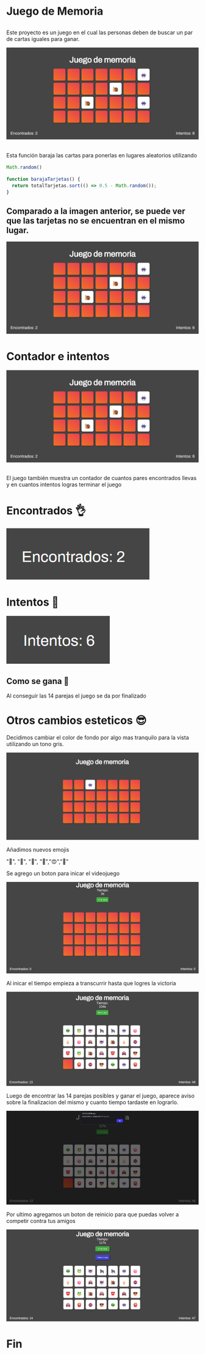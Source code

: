 # Juego de Memoria

##
Este proyecto es un juego en el cual las personas deben de buscar un par de cartas iguales para ganar.

![alt text](image-2.png)

##
Esta función baraja las cartas para ponerlas en lugares aleatorios utilizando 
``` Javascript
Math.random()
```

``` Javascript
function barajaTarjetas() {
  return totalTarjetas.sort(() => 0.5 - Math.random());
}
```

## Comparado a la imagen anterior, se puede ver que las tarjetas no se encuentran en el mismo lugar.
![alt text](image-2.png)

# Contador e intentos
![alt text](image-3.png)
##
El juego también muestra un contador de cuantos pares encontrados llevas y en cuantos intentos logras terminar el juego

# Encontrados 👌
![alt text](image-4.png)

# Intentos 🥹
![alt text](image-5.png)

## Como se gana 🤔
Al conseguir las 14 parejas el juego se da por finalizado


# Otros cambios esteticos 😎

 Decidimos cambiar el color de fondo por algo mas tranquilo para la vista utilizando un tono gris.

![alt text](ColorFondo.png)

 Añadimos nuevos emojis

"🙈", "🙉", "🐷", "🦍","😍","🍟"

Se agrego un boton para inicar el videojuego


![alt text](boton.png)


Al inicar el tiempo empieza a transcurrir hasta que logres la victoria

![alt text](tiempo.png)

Luego de encontrar las 14 parejas posibles y ganar el juego, aparece aviso sobre la finalizacion del mismo y cuanto tiempo tardaste en lograrlo.

![alt text](final.png)

Por ultimo agregamos un boton de reinicio para que puedas volver a competir contra tus amigos

![alt text](reiniciar.png)

# Fin